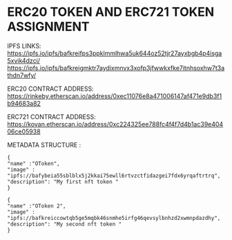 # ERC20 TOKEN AND ERC721 TOKEN ASSIGNMENT

 IPFS LINKS:
 https://ipfs.io/ipfs/bafkreifps3ppklmmlhwa5uk644oz52tjr27ayxbgb4p4isga5xvik4dzci/
 https://ipfs.io/ipfs/bafkreigmktr7aydixmnvx3xofp3jfwwkxfke7itnhsoxhw7t3athdn7wfy/

ERC20 CONTRACT ADDRESS:  https://rinkeby.etherscan.io/address/0xec11076e8a471006147af471e9db3f1b94683a82

ERC721 CONTRACT ADDRESS:  https://kovan.etherscan.io/address/0xc224325ee788fc4f4f7d4b1ac39e40406ce05938

METADATA STRUCTURE :
```
{
"name" :"OToken",
"image" : "ipfs://bafybeia55sblblx5j2kkai75ewll6rtvzctfidazgei7fdx6yrqaftrtrq",
"description": "My first nft token "
}
```
```
{
"name" :"OToken 2",
"image" : "ipfs://bafkreiccowtqb5ge5mqbk46snmhe5irfg46qevsylbnhzd2xwmnpdazdhy",
"description": "My second nft token "
}
